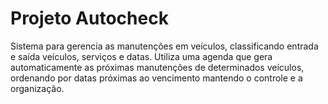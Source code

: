 # Projeto Autocheck 

 Sistema para gerencia as manutenções em veículos, classificando entrada e saída veículos, serviços e datas. Utiliza uma agenda que gera automaticamente as próximas manutenções de determinados veículos, ordenando por datas próximas ao vencimento mantendo o controle e a organização.


